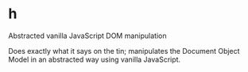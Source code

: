 # h
Abstracted vanilla JavaScript DOM manipulation

Does exactly what it says on the tin; manipulates the Document Object Model in an abstracted way using vanilla JavaScript.
